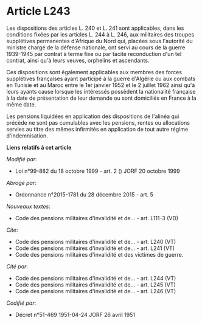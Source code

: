 # Article L243

Les dispositions des articles L. 240 et L. 241 sont applicables, dans les conditions fixées par les articles L. 244 à L. 246,
aux militaires des troupes supplétives permanentes d'Afrique du Nord qui, placées sous l'autorité du ministre chargé de la
défense nationale, ont servi au cours de la guerre 1939-1945 par contrat à terme fixe ou par tacite reconduction d'un tel
contrat, ainsi qu'à leurs veuves, orphelins et ascendants.

Ces dispositions sont également applicables aux membres des forces supplétives françaises ayant participé à la guerre
d'Algérie ou aux combats en Tunisie et au Maroc entre le 1er janvier 1952 et le 2 juillet 1962 ainsi qu'à leurs ayants cause
lorsque les intéressés possèdent la nationalité française à la date de présentation de leur demande ou sont domiciliés en
France à la même date.

Les pensions liquidées en application des dispositions de l'alinéa qui précède ne sont pas cumulables avec les pensions,
rentes ou allocations servies au titre des mêmes infirmités en application de tout autre régime d'indemnisation.

**Liens relatifs à cet article**

_Modifié par_:

  - Loi n°99-882 du 18 octobre 1999 - art. 2 () JORF 20 octobre 1999

_Abrogé par_:

  - Ordonnance n°2015-1781 du 28 décembre 2015 - art. 5

_Nouveaux textes_:

  - Code des pensions militaires d'invalidité et de... - art. L111-3 (VD)

_Cite_:

  - Code des pensions militaires d'invalidité et de... - art. L240 (VT)
  - Code des pensions militaires d'invalidité et de... - art. L241 (VT)
  - Code des pensions militaires d'invalidité et des victimes de guerre.

_Cité par_:

  - Code des pensions militaires d'invalidité et de... - art. L244 (VT)
  - Code des pensions militaires d'invalidité et de... - art. L245 (VT)
  - Code des pensions militaires d'invalidité et de... - art. L246 (VT)

_Codifié par_:

  - Décret n°51-469 1951-04-24 JORF 26 avril 1951
